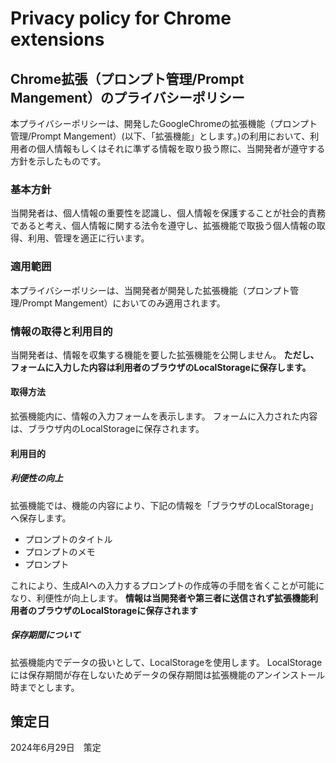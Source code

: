 # Privacy policy for Chrome extensions
## Chrome拡張（プロンプト管理/Prompt Mangement）のプライバシーポリシー

本プライバシーポリシーは、開発したGoogleChromeの拡張機能（プロンプト管理/Prompt Mangement）(以下、「拡張機能」とします。)の利用において、利用者の個人情報もしくはそれに準ずる情報を取り扱う際に、当開発者が遵守する方針を示したものです。

### 基本方針
当開発者は、個人情報の重要性を認識し、個人情報を保護することが社会的責務であると考え、個人情報に関する法令を遵守し、拡張機能で取扱う個人情報の取得、利用、管理を適正に行います。

### 適用範囲
本プライバシーポリシーは、当開発者が開発した拡張機能（プロンプト管理/Prompt Mangement）においてのみ適用されます。

### 情報の取得と利用目的
当開発者は、情報を収集する機能を要した拡張機能を公開しません。
**ただし、フォームに入力した内容は利用者のブラウザのLocalStorageに保存します。**

#### 取得方法
拡張機能内に、情報の入力フォームを表示します。
フォームに入力された内容は、ブラウザ内のLocalStorageに保存されます。

#### 利用目的
##### 利便性の向上
拡張機能では、機能の内容により、下記の情報を「ブラウザのLocalStorage」へ保存します。
- プロンプトのタイトル
- プロンプトのメモ
- プロンプト

これにより、生成AIへの入力するプロンプトの作成等の手間を省くことが可能になり、利便性が向上します。
**情報は当開発者や第三者に送信されず拡張機能利用者のブラウザのLocalStorageに保存されます**

##### 保存期間について
拡張機能内でデータの扱いとして、LocalStorageを使用します。
LocalStorageには保存期間が存在しないためデータの保存期間は拡張機能のアンインストール時までとします。

## 策定日
2024年6月29日　策定  
